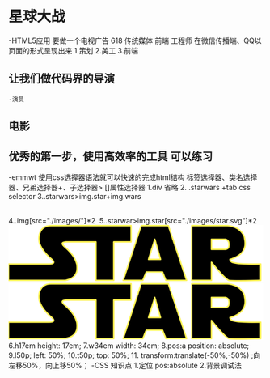 # 星球大战
-HTML5应用
    要做一个电视广告 618 传统媒体
    前端 工程师 在微信传播端、QQ以页面的形式呈现出来
    1.策划
    2.美工
    3.前端
## 让我们做代码界的导演
    -演员

## 电影
## 优秀的第一步，使用高效率的工具 可以练习
-emmwt
    使用css选择器语法就可以快速的完成html结构
    标签选择器、类名选择器、兄弟选择器+、子选择器>
    []属性选择器
    1.div 省略
    2. .starwars +tab css selector
    3..starwars>img.star+img.wars
    <div class="starwars">
        <img src="" alt="" class="star">
        <img src="" alt="" class="wars">
    </div> 
    4..img[src="./images/"]*2
    <img src="./images/" alt=""><img src="./images/" alt="">
    5..starwar>img.star[src="./images/star.svg"]*2
    <div class="starwar">
        <img src="./images/star.svg" alt="" class="star">
        <img src="./images/star.svg" alt="" class="star">
    </div>
    6.h17em
     height: 17em;
    7.w34em
      width: 34em;
    8.pos:a
     position: absolute;
    9.l50p;
      left: 50%;
    10.t50p;
         top: 50%;
    11. transform:translate(-50%,-50%) ;向左移50%，向上移50%；
-CSS 知识点
    1.定位
    pos:absolute
    2.背景调试法





